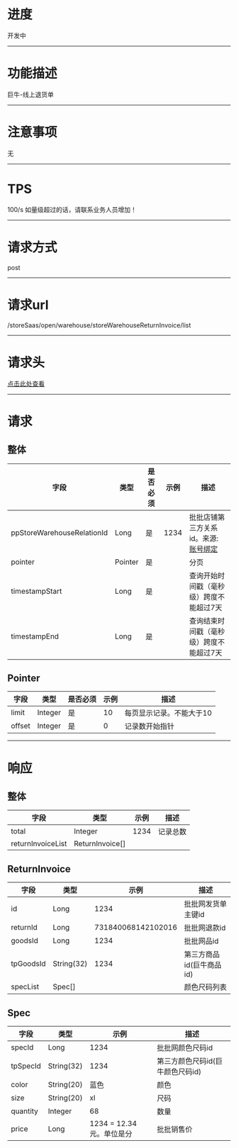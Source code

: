 # 进度
开发中

---

# 功能描述
巨牛-线上退货单

---

# 注意事项
无

---

# TPS
100/s 如量级超过的话，请联系业务人员增加！

---

# 请求方式
post

---

# 请求url
/storeSaas/open/warehouse/storeWarehouseReturnInvoice/list

---

# 请求头
[点击此处查看](../请求头部及签名方式.md)

---

# 请求
## 整体
| 字段            | 类型         |是否必须| 示例                            | 描述                              | 
| -------------- | ------------ | ---- | ------------------------------- | --------------------------------- |
| ppStoreWarehouseRelationId | Long | 是 | 1234                          | 批批店铺第三方关系id。来源: [账号绑定](./账号绑定.md) |
| pointer        | Pointer      | 是   |                                  | 分页                              |
| timestampStart | Long         | 是   |                                  | 查询开始时间戳（毫秒级）跨度不能超过7天 |
| timestampEnd   | Long         | 是   |                                  | 查询结束时间戳（毫秒级）跨度不能超过7天 |


## Pointer
| 字段            | 类型         |是否必须| 示例                            | 描述                              | 
| -------------- | ------------ | ---- | ------------------------------- | --------------------------------- |
| limit          | Integer      |  是  | 10                              | 每页显示记录。不能大于10              |
| offset         | Integer      |  是  | 0                               | 记录数开始指针                      |

---

# 响应
## 整体
| 字段            | 类型         | 示例                              | 描述                               | 
| -------------- | ------------ | -------------------------------- | --------------------------------- |
| total          | Integer      | 1234                             | 记录总数                           |
| returnInvoiceList | ReturnInvoice[] |                            |                                   |


## ReturnInvoice
| 字段            | 类型         | 示例                              | 描述                               | 
| -------------- | ------------ | -------------------------------- | --------------------------------- |
| id             | Long         | 1234                             | 批批网发货单主键id                   |
| returnId       | Long         | 731840068142102016               | 批批网退款id                       |
| goodsId        | Long         | 1234                             | 批批网品id                         |
| tpGoodsId      | String(32)   | 1234                             | 第三方商品id(巨牛商品id)             |
| specList       | Spec[]       |                                  | 颜色尺码列表                        |


## Spec
| 字段            | 类型         | 示例                              | 描述                               | 
| -------------- | ------------ | -------------------------------- | --------------------------------- |
| specId         | Long         | 1234                             | 批批网颜色尺码id                     |
| tpSpecId       | String(32)   | 1234                             | 第三方颜色尺码id(巨牛颜色尺码id)       |
| color          | String(20)   | 蓝色                              | 颜色                               |
| size           | String(20)   | xl                               | 尺码                               |
| quantity       | Integer      | 68                               | 数量                               |
| price          | Long         | 1234 = 12.34元。单位是分           | 批批销售价                          | 
